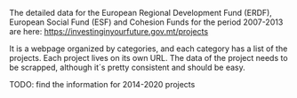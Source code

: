 The detailed data for the European Regional Development Fund (ERDF), European Social Fund (ESF) and Cohesion Funds for the period 2007-2013 are here: https://investinginyourfuture.gov.mt/projects

It is a webpage organized by categories, and each category has a list of the projects. Each project
lives on its own URL. The data of the project needs to be scrapped, although it´s pretty consistent
and should be easy.

TODO: find the information for 2014-2020 projects

